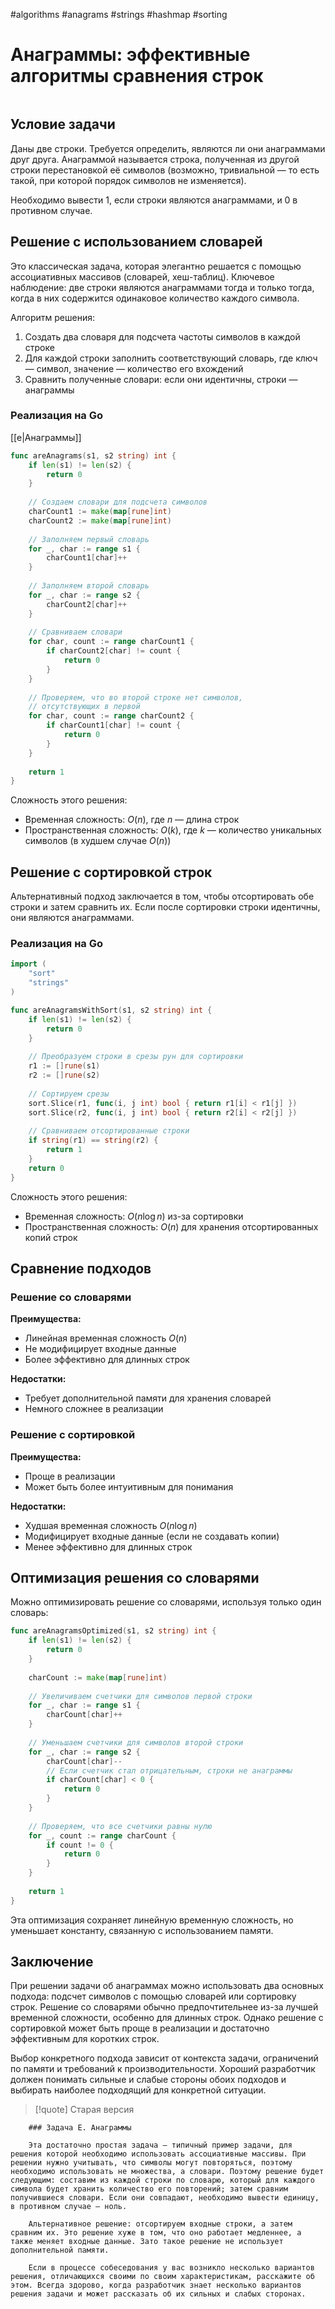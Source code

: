#algorithms #anagrams #strings #hashmap #sorting

# Анаграммы: эффективные алгоритмы сравнения строк

```table-of-contents
```

## Условие задачи

Даны две строки. Требуется определить, являются ли они анаграммами друг друга. Анаграммой называется строка, полученная из другой строки перестановкой её символов (возможно, тривиальной — то есть такой, при которой порядок символов не изменяется).

Необходимо вывести 1, если строки являются анаграммами, и 0 в противном случае.

## Решение с использованием словарей

Это классическая задача, которая элегантно решается с помощью ассоциативных массивов (словарей, хеш-таблиц). Ключевое наблюдение: две строки являются анаграммами тогда и только тогда, когда в них содержится одинаковое количество каждого символа.

Алгоритм решения:
1. Создать два словаря для подсчета частоты символов в каждой строке
2. Для каждой строки заполнить соответствующий словарь, где ключ — символ, значение — количество его вхождений
3. Сравнить полученные словари: если они идентичны, строки — анаграммы

### Реализация на Go

[[e|Анаграммы]]

```go
func areAnagrams(s1, s2 string) int {
    if len(s1) != len(s2) {
        return 0
    }
    
    // Создаем словари для подсчета символов
    charCount1 := make(map[rune]int)
    charCount2 := make(map[rune]int)
    
    // Заполняем первый словарь
    for _, char := range s1 {
        charCount1[char]++
    }
    
    // Заполняем второй словарь
    for _, char := range s2 {
        charCount2[char]++
    }
    
    // Сравниваем словари
    for char, count := range charCount1 {
        if charCount2[char] != count {
            return 0
        }
    }
    
    // Проверяем, что во второй строке нет символов, 
    // отсутствующих в первой
    for char, count := range charCount2 {
        if charCount1[char] != count {
            return 0
        }
    }
    
    return 1
}
```

Сложность этого решения:
- Временная сложность: $O(n)$, где $n$ — длина строк
- Пространственная сложность: $O(k)$, где $k$ — количество уникальных символов (в худшем случае $O(n)$)

## Решение с сортировкой строк

Альтернативный подход заключается в том, чтобы отсортировать обе строки и затем сравнить их. Если после сортировки строки идентичны, они являются анаграммами.

### Реализация на Go

```go
import (
    "sort"
    "strings"
)

func areAnagramsWithSort(s1, s2 string) int {
    if len(s1) != len(s2) {
        return 0
    }
    
    // Преобразуем строки в срезы рун для сортировки
    r1 := []rune(s1)
    r2 := []rune(s2)
    
    // Сортируем срезы
    sort.Slice(r1, func(i, j int) bool { return r1[i] < r1[j] })
    sort.Slice(r2, func(i, j int) bool { return r2[i] < r2[j] })
    
    // Сравниваем отсортированные строки
    if string(r1) == string(r2) {
        return 1
    }
    return 0
}
```

Сложность этого решения:
- Временная сложность: $O(n \log n)$ из-за сортировки
- Пространственная сложность: $O(n)$ для хранения отсортированных копий строк

## Сравнение подходов

### Решение со словарями
**Преимущества:**
- Линейная временная сложность $O(n)$
- Не модифицирует входные данные
- Более эффективно для длинных строк

**Недостатки:**
- Требует дополнительной памяти для хранения словарей
- Немного сложнее в реализации

### Решение с сортировкой
**Преимущества:**
- Проще в реализации
- Может быть более интуитивным для понимания

**Недостатки:**
- Худшая временная сложность $O(n \log n)$
- Модифицирует входные данные (если не создавать копии)
- Менее эффективно для длинных строк

## Оптимизация решения со словарями

Можно оптимизировать решение со словарями, используя только один словарь:

```go
func areAnagramsOptimized(s1, s2 string) int {
    if len(s1) != len(s2) {
        return 0
    }
    
    charCount := make(map[rune]int)
    
    // Увеличиваем счетчики для символов первой строки
    for _, char := range s1 {
        charCount[char]++
    }
    
    // Уменьшаем счетчики для символов второй строки
    for _, char := range s2 {
        charCount[char]--
        // Если счетчик стал отрицательным, строки не анаграммы
        if charCount[char] < 0 {
            return 0
        }
    }
    
    // Проверяем, что все счетчики равны нулю
    for _, count := range charCount {
        if count != 0 {
            return 0
        }
    }
    
    return 1
}
```

Эта оптимизация сохраняет линейную временную сложность, но уменьшает константу, связанную с использованием памяти.

## Заключение

При решении задачи об анаграммах можно использовать два основных подхода: подсчет символов с помощью словарей или сортировку строк. Решение со словарями обычно предпочтительнее из-за лучшей временной сложности, особенно для длинных строк. Однако решение с сортировкой может быть проще в реализации и достаточно эффективным для коротких строк.

Выбор конкретного подхода зависит от контекста задачи, ограничений по памяти и требований к производительности. Хороший разработчик должен понимать сильные и слабые стороны обоих подходов и выбирать наиболее подходящий для конкретной ситуации.


>[!quote] Старая версия
```
	### Задача E. Анаграммы
	
	Эта достаточно простая задача — типичный пример задачи, для решения которой необходимо использовать ассоциативные массивы. При решении нужно учитывать, что символы могут повторяться, поэтому необходимо использовать не множества, а словари. Поэтому решение будет следующим: составим из каждой строки по словарю, который для каждого символа будет хранить количество его повторений; затем сравним получившиеся словари. Если они совпадают, необходимо вывести единицу, в противном случае — ноль.
	
	Альтернативное решение: отсортируем входные строки, а затем сравним их. Это решение хуже в том, что оно работает медленнее, а также меняет входные данные. Зато такое решение не использует дополнительной памяти.
	
	Если в процессе собеседования у вас возникло несколько вариантов решения, отличающихся своими по своим характеристикам, расскажите об этом. Всегда здорово, когда разработчик знает несколько вариантов решения задачи и может рассказать об их сильных и слабых сторонах.
```

